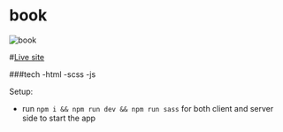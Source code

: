 # book

![book](https://i.postimg.cc/8crx1xQJ/book.png)

#[Live site]([https://figmaland-aina.netlify.app/](https://book-aina.netlify.app/))

###tech
-html
-scss
-js

Setup:
- run ```npm i && npm run dev && npm run sass``` for both client and server side to start the app
